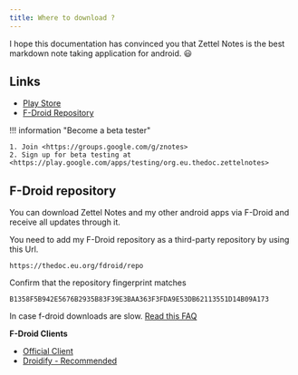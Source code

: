 ```yaml
---
title: Where to download ?
---
```


I hope this documentation has convinced you that Zettel Notes is the best markdown note taking application for android. 😃

## Links

- [Play  Store](https://thedoc.eu.org/redirect/zettel-notes)
- [F-Droid Repository](https://thedoc.eu.org/fdroid/)

!!! information "Become a beta tester"

    1. Join <https://groups.google.com/g/znotes>
    2. Sign up for beta testing at <https://play.google.com/apps/testing/org.eu.thedoc.zettelnotes>


## F-Droid repository

You can download Zettel Notes and my other android apps via F-Droid and receive all updates through it.

You need to add my F-Droid repository as a third-party repository by using this Url.

```
https://thedoc.eu.org/fdroid/repo
```

Confirm that the repository fingerprint matches 
```
B1358F5B942E5676B2935B83F39E3BAA363F3FDA9E53DB62113551D14B09A173
```

In case f-droid downloads are slow. [Read this FAQ](frequently-asked-questions.md#f-droid-downloads-are-slow)

**F-Droid Clients**

- [Official Client](https://f-droid.org/en/packages/org.fdroid.fdroid/)
- [Droidify - Recommended](https://f-droid.org/en/packages/com.looker.droidify/)



